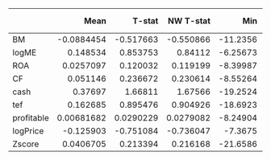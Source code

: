 |            |        Mean |     T-stat |   NW T-stat |       Min |   10th pctl |        Q1 |        Med |      Q3 |   90th pctl |      Max |      SD |   Skewness |   Excess Kurtosis |
|:-----------|------------:|-----------:|------------:|----------:|------------:|----------:|-----------:|--------:|------------:|---------:|--------:|-----------:|------------------:|
| BM         | -0.0884454  | -0.517663  |  -0.550866  | -11.2356  |    -2.99041 | -1.45707  | -0.132331  | 1.11392 |     2.63587 | 19.1301  | 2.86406 |   0.91735  |          8.13856  |
| logME      |  0.148534   |  0.853753  |   0.84112   |  -6.25673 |    -2.78246 | -1.67067  | -0.0733914 | 1.23258 |     2.9887  | 19.0182  | 2.9164  |   1.96695  |          9.66027  |
| ROA        |  0.0257097  |  0.120032  |   0.119199  |  -8.39987 |    -3.66835 | -2.1041   | -0.619188  | 1.47323 |     4.47315 | 15.7456  | 3.59048 |   1.3328   |          3.32118  |
| CF         |  0.051146   |  0.236672  |   0.230614  |  -8.55264 |    -3.69256 | -2.09461  | -0.506435  | 1.56909 |     4.57702 | 17.9307  | 3.62258 |   1.30132  |          3.40792  |
| cash       |  0.37697    |  1.66811   |   1.67566   | -19.2524  |    -3.15334 | -0.904266 |  0.789642  | 2.39803 |     3.91205 | 13.6739  | 3.78821 |  -1.45716  |          5.20074  |
| tef        |  0.162685   |  0.895476  |   0.904926  | -18.6923  |    -3.06013 | -1.21213  |  0.223911  | 1.89033 |     3.30755 | 10.5325  | 3.04542 |  -1.11072  |          6.5658   |
| profitable |  0.00681682 |  0.0290229 |   0.0279082 |  -8.24904 |    -3.82711 | -2.48376  | -0.533468  | 1.41042 |     4.54067 | 22.3982  | 3.93727 |   1.80268  |          6.1096   |
| logPrice   | -0.125903   | -0.751084  |  -0.736047  |  -7.3675  |    -3.31658 | -1.78928  | -0.517601  | 1.56555 |     3.62173 |  9.7893  | 2.80997 |   0.357578 |          0.370186 |
| Zscore     |  0.0406705  |  0.213394  |   0.216168  | -21.6586  |    -2.82761 | -1.28389  |  0.275779  | 1.61749 |     3.41253 |  7.39702 | 3.19485 |  -2.39008  |         14.2726   |